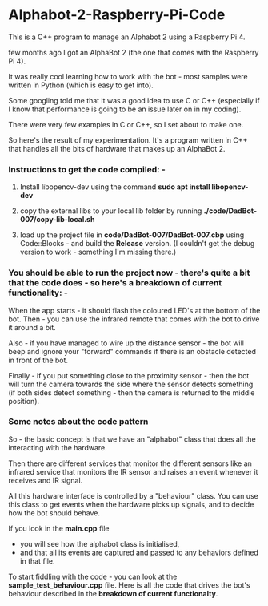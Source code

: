 
# Alphabot-2-Raspberry-Pi-Code

This is a C++ program to manage an Alphabot 2 using a Raspberry Pi 4.

few months ago I got an AlphaBot 2 (the one that comes with the Raspberry Pi 4).

It was really cool learning how to work with the bot - most samples were written in Python (which is easy to get into).

Some googling told me that it was a good idea to use C or C++ (especially if I know that performance is going to be an issue later on in my coding).

There were very few examples in C or C++, so I set about to make one.

So here's the result of my experimentation. It's a program written in C++ that handles all the bits of hardware that makes up an AlphaBot 2.



### Instructions to get the code compiled: -
1. Install libopencv-dev using the command
  **sudo apt install libopencv-dev**
  
2. copy the external libs to your local lib folder by running
  **./code/DadBot-007/copy-lib-local.sh**

3. load up the project file in **code/DadBot-007/DadBot-007.cbp** using Code::Blocks - and build the **Release** version.
  (I couldn't get the debug version to work - something I'm missing there.)


### You should be able to run the project now - there's quite a bit that the code does - so here's a breakdown of current functionality: -


When the app starts - it should flash the coloured LED's at the bottom of the bot.
Then - you can use the infrared remote that comes with the bot to drive it around a bit.

Also - if you have managed to wire up the distance sensor - the bot will beep and ignore your "forward" commands if there is an obstacle detected in front of the bot.

Finally - if you put something close to the proximity sensor - then the bot will turn the camera towards the side where the sensor detects something (if both sides detect something - then the camera is returned to the middle position).

### Some notes about the code pattern
So - the basic concept is that we have an "alphabot" class that does all the interacting with the hardware.

Then there are different services that monitor the different sensors like an infrared service that monitors the IR sensor and raises an event whenever it receives and IR signal.

All this hardware interface is controlled by a "behaviour" class.
You can use this class to get events when the hardware picks up signals, and to decide how the bot should behave.

If you look in the **main.cpp** file
- you will see how the alphabot class is initialised,
- and that all its events are captured and passed to any behaviors defined in that file.

To start fiddling with the code - you can look at the **sample_test_behaviour.cpp** file.
Here is all the code that drives the bot's behaviour described in the **breakdown of current functionalty**.

